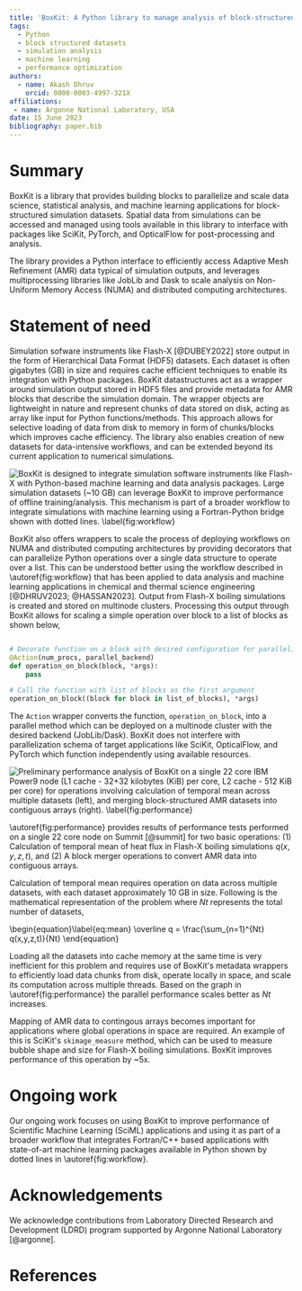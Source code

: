 ```yaml
---
title: 'BoxKit: A Python library to manage analysis of block-structured simulation datasets'
tags:
  - Python
  - block structured datasets
  - simulation analysis
  - machine learning
  - performance optimization
authors:
  - name: Akash Dhruv
    orcid: 0000-0003-4997-321X
affiliations:
 - name: Argonne National Laboratory, USA
date: 15 June 2023
bibliography: paper.bib
---
```


# Summary

BoxKit is a library that provides building blocks to parallelize and 
scale data science, statistical analysis, and machine learning
applications for block-structured simulation datasets. Spatial data
from simulations can be accessed and managed using tools available 
in this library to interface with packages like SciKit, PyTorch, and 
OpticalFlow for post-processing and analysis.

The library provides a Python interface to efficiently access Adaptive 
Mesh Refinement (AMR) data typical of simulation outputs, and leverages
multiprocessing libraries like JobLib and Dask to scale analysis on 
Non-Uniform Memory Access (NUMA) and distributed computing architectures.

# Statement of need

Simulation sofware instruments like Flash-X [@DUBEY2022] store output in 
the form of Hierarchical Data Format (HDF5) datasets. Each dataset is often
gigabytes (GB) in size and requires cache efficient techniques to enable its 
integration with Python packages. BoxKit datastructures act as a wrapper around 
simulation output stored in HDF5 files and provide metadata for AMR blocks that 
describe the simulation domain. The wrapper objects are lightweight in nature and
represent chunks of data stored on disk, acting as array like input for Python
functions/methods. This approach allows for selective loading of data from disk to
memory in form of chunks/blocks which improves cache efficiency. The library also enables 
creation of new datasets for data-intensive workflows, and can be extended beyond its current 
application to numerical simulations. 

![BoxKit is designed to integrate simulation software instruments like Flash-X 
with Python-based machine learning and data analysis packages. Large simulation 
datasets (~10 GB) can leverage BoxKit to improve performance of offline training/analysis. 
This mechanism is part of a broader workflow to  integrate simulations with machine 
learning using a Fortran-Python bridge shown with dotted lines. \label{fig:workflow}](../media/workflow.png)

BoxKit also offers wrappers to scale the process of deploying workflows on NUMA and distributed
computing architectures by providing decorators that can parallelize Python operations over a
single data structure to operate over a list. This can be understood better using the 
workflow described in \autoref{fig:workflow} that has been applied to data analysis and 
machine learning applications in chemical and thermal science engineering [@DHRUV2023; @HASSAN2023].
Output from Flash-X boiling simulations is created and stored on multinode clusters. Processing 
this output through BoxKit allows for scaling a simple operation over block to a list of blocks as
shown below,

```python

# Decorate function on a block with desired configuration for parallelization
@Action(num_procs, parallel_backend)
def operation_on_block(block, *args):
    pass

# Call the function with list of blocks as the first argument
operation_on_block((block for block in list_of_blocks), *args)
```

The `Action` wrapper converts the function, `operation_on_block`, into a parallel method which 
can be deployed on a multinode cluster with the desired backend (JobLib/Dask). BoxKit does not
interfere with parallelization schema of target applications like SciKit, OpticalFlow, and PyTorch 
which function independently using available resources.

![Preliminary performance analysis of BoxKit on a single 
22 core IBM Power9 node (L1 cache - 32+32 kilobytes (KiB) per core, 
L2 cache - 512 KiB per core) for operations involving 
calculation of temporal mean across multiple datasets (left), 
and merging block-structured AMR datasets into contiguous 
arrays (right). \label{fig:performance}](../media/performance.png)

\autoref{fig:performance} provides results of performance tests performed 
on a single 22 core node on Summit [@summit] for two basic operations: 
(1) Calculation of temporal mean of heat flux in Flash-X boiling simulations 
$q(x,y,z,t)$, and (2) A block merger operations to convert AMR data into contiguous 
arrays.

Calculation of temporal mean requires operation on data across multiple 
datasets, with each dataset approximately 10 GB in size. Following is 
the mathematical representation of the problem where $Nt$ represents the 
total number of datasets,

\begin{equation}\label{eq:mean}
\overline q = \frac{\sum_{n=1}^{Nt} q(x,y,z,t)}{Nt}
\end{equation}

Loading all the datasets into cache memory at the same time is very 
inefficient for this problem and requires use of BoxKit's metadata
wrappers to efficiently load data chunks from disk, operate locally in space, 
and scale its computation across multiple threads. Based on the graph in 
\autoref{fig:performance} the parallel performance scales better as $Nt$
increases.

Mapping of AMR data to contingous arrays becomes important for applications
where global operations in space are required. An example of this is SciKit's 
``skimage_measure`` method, which can be used to measure bubble shape and size 
for Flash-X boiling simulations. BoxKit improves performance of this operation 
by ~5x.

# Ongoing work

Our ongoing work focuses on using BoxKit to improve performance of Scientific
Machine Learning (SciML) applications and using it as part of a broader workflow 
that integrates Fortran/C++ based applications with state-of-art machine learning 
packages available in Python shown by dotted lines in \autoref{fig:workflow}.

# Acknowledgements

We acknowledge contributions from Laboratory Directed Research and Development
(LDRD) program supported by Argonne National Laboratory [@argonne].

# References
